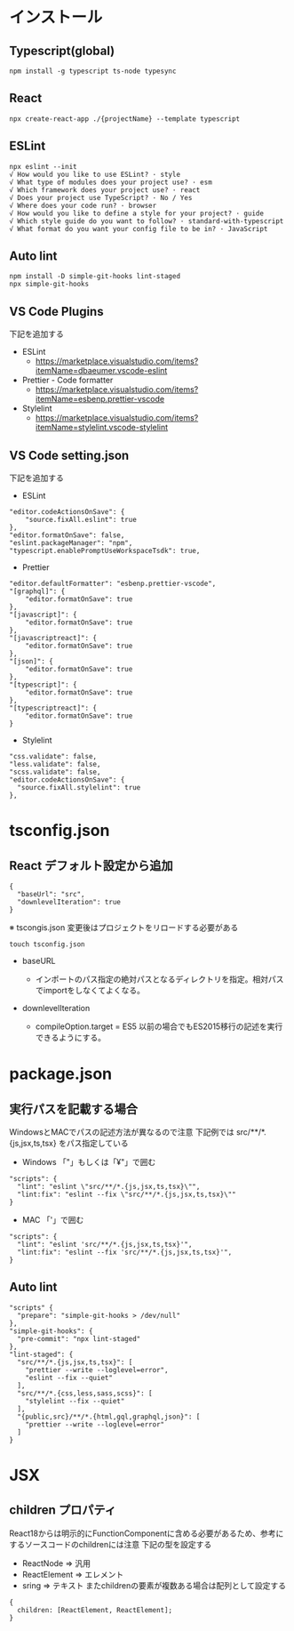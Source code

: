 # インストール

## Typescript(global)
```
npm install -g typescript ts-node typesync
```

## React
```
npx create-react-app ./{projectName} --template typescript
```

## ESLint
```
npx eslint --init
√ How would you like to use ESLint? · style
√ What type of modules does your project use? · esm
√ Which framework does your project use? · react
√ Does your project use TypeScript? · No / Yes
√ Where does your code run? · browser
√ How would you like to define a style for your project? · guide
√ Which style guide do you want to follow? · standard-with-typescript
√ What format do you want your config file to be in? · JavaScript
```

## Auto lint
```
npm install -D simple-git-hooks lint-staged
npx simple-git-hooks
```

## VS Code Plugins
下記を追加する

* ESLint
  * https://marketplace.visualstudio.com/items?itemName=dbaeumer.vscode-eslint
* Prettier - Code formatter
  * https://marketplace.visualstudio.com/items?itemName=esbenp.prettier-vscode
* Stylelint
  * https://marketplace.visualstudio.com/items?itemName=stylelint.vscode-stylelint

## VS Code setting.json
下記を追加する

* ESLint
```
"editor.codeActionsOnSave": {
    "source.fixAll.eslint": true
},
"editor.formatOnSave": false,
"eslint.packageManager": "npm",
"typescript.enablePromptUseWorkspaceTsdk": true,
```

* Prettier
```
"editor.defaultFormatter": "esbenp.prettier-vscode",
"[graphql]": {
    "editor.formatOnSave": true
},
"[javascript]": {
    "editor.formatOnSave": true
},
"[javascriptreact]": {
    "editor.formatOnSave": true
},
"[json]": {
    "editor.formatOnSave": true
},
"[typescript]": {
    "editor.formatOnSave": true
},
"[typescriptreact]": {
    "editor.formatOnSave": true
}
```

* Stylelint
```
"css.validate": false,
"less.validate": false,
"scss.validate": false,
"editor.codeActionsOnSave": {
  "source.fixAll.stylelint": true
},
```


# tsconfig.json

## React デフォルト設定から追加
```
{
  "baseUrl": "src",
  "downlevelIteration": true
}
```
※ tscongis.json 変更後はプロジェクトをリロードする必要がある
```
touch tsconfig.json
```

* baseURL
  * インポートのパス指定の絶対パスとなるディレクトリを指定。相対パスでimportをしなくてよくなる。

* downlevelIteration
  * compileOption.target = ES5 以前の場合でもES2015移行の記述を実行できるようにする。

# package.json

## 実行パスを記載する場合
WindowsとMACでパスの記述方法が異なるので注意
下記例では src/**/*.{js,jsx,ts,tsx} をパス指定している

* Windows 「\"」もしくは「¥"」で囲む
```
"scripts": {
  "lint": "eslint \"src/**/*.{js,jsx,ts,tsx}\"",
  "lint:fix": "eslint --fix \"src/**/*.{js,jsx,ts,tsx}\""
}
```

* MAC 「'」で囲む
```
"scripts": {
  "lint": "eslint 'src/**/*.{js,jsx,ts,tsx}'",
  "lint:fix": "eslint --fix 'src/**/*.{js,jsx,ts,tsx}'",
}
```

## Auto lint
```
"scripts" {
  "prepare": "simple-git-hooks > /dev/null"
},
"simple-git-hooks": {
  "pre-commit": "npx lint-staged"
},
"lint-staged": {
  "src/**/*.{js,jsx,ts,tsx}": [
    "prettier --write --loglevel=error",
    "eslint --fix --quiet"
  ],
  "src/**/*.{css,less,sass,scss}": [
    "stylelint --fix --quiet"
  ],
  "{public,src}/**/*.{html,gql,graphql,json}": [
    "prettier --write --loglevel=error"
  ]
}
```



# JSX

## children プロパティ
React18からは明示的にFunctionComponentに含める必要があるため、参考にするソースコードのchildrenには注意
下記の型を設定する
* ReactNode => 汎用
* ReactElement => エレメント
* sring => テキスト
またchildrenの要素が複数ある場合は配列として設定する
```
{
  children: [ReactElement, ReactElement];
}
```
